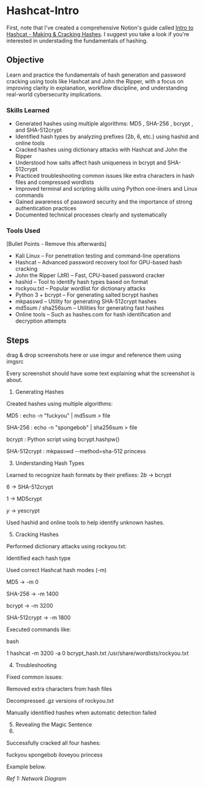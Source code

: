 # Hashcat-Intro

First, note that I've created a comprehensive Notion's guide called [Intro to Hashcat - Making & Cracking Hashes](https://bold-top-b0e.notion.site/Intro-to-Hashcat-making-cracking-hashes-1e2d8ff66ad2808c910fd25b868c9840?pvs=4). I suggest you take a look if you're interested in understading the fundamentals of hashing.

## Objective

Learn and practice the fundamentals of hash generation and password cracking using tools like Hashcat and John the Ripper, with a focus on improving clarity in explanation, workflow discipline, and understanding real-world cybersecurity implications.

### Skills Learned

- Generated hashes using multiple algorithms: MD5 , SHA-256 , bcrypt , and SHA-512crypt
- Identified hash types by analyzing prefixes ($2b$, $6$, etc.) using hashid and online tools
- Cracked hashes using dictionary attacks with Hashcat and John the Ripper
- Understood how salts affect hash uniqueness in bcrypt and SHA-512crypt
- Practiced troubleshooting common issues like extra characters in hash files and compressed wordlists
- Improved terminal and scripting skills using Python one-liners and Linux commands
- Gained awareness of password security and the importance of strong authentication practices
- Documented technical processes clearly and systematically

### Tools Used
[Bullet Points - Remove this afterwards]

- Kali Linux – For penetration testing and command-line operations
- Hashcat – Advanced password recovery tool for GPU-based hash cracking
- John the Ripper (JtR) – Fast, CPU-based password cracker
- hashid – Tool to identify hash types based on format
- rockyou.txt – Popular wordlist for dictionary attacks
- Python 3 + bcrypt – For generating salted bcrypt hashes
- mkpasswd – Utility for generating SHA-512crypt hashes
- md5sum / sha256sum – Utilities for generating fast hashes
- Online tools – Such as hashes.com for hash identification and decryption attempts

## Steps
drag & drop screenshots here or use imgur and reference them using imgsrc

Every screenshot should have some text explaining what the screenshot is about.

1. Generating Hashes

Created hashes using multiple algorithms:

MD5 : echo -n "fuckyou" | md5sum > file

SHA-256 : echo -n "spongebob" | sha256sum > file

bcrypt : Python script using bcrypt.hashpw()

SHA-512crypt : mkpasswd --method=sha-512 princess

3. Understanding Hash Types

Learned to recognize hash formats by their prefixes:
$2b$ → bcrypt

$6$ → SHA-512crypt

$1$ → MD5crypt

$y$ → yescrypt

Used hashid and online tools to help identify unknown hashes.

5. Cracking Hashes

Performed dictionary attacks using rockyou.txt:

Identified each hash type

Used correct Hashcat hash modes (-m)

MD5 → -m 0

SHA-256 → -m 1400

bcrypt → -m 3200

SHA-512crypt → -m 1800

Executed commands like:

bash


1
hashcat -m 3200 -a 0 bcrypt_hash.txt /usr/share/wordlists/rockyou.txt

4. Troubleshooting

Fixed common issues:

Removed extra characters from hash files

Decompressed .gz versions of rockyou.txt

Manually identified hashes when automatic detection failed

5. Revealing the Magic Sentence
6. 
Successfully cracked all four hashes:

fuckyou
spongebob
iloveyou
princess


Example below.

*Ref 1: Network Diagram*
